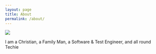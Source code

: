 ```yaml
---
layout: page
title: About
permalink: /about/
---
```


![](https://pbs.twimg.com/profile_images/3316096089/a85d7d0ffbb74876d7ad40c16551b0e9_200x200.jpeg)

I am a Christian, a Family Man, a Software & Test Engineer, and all round Techie
